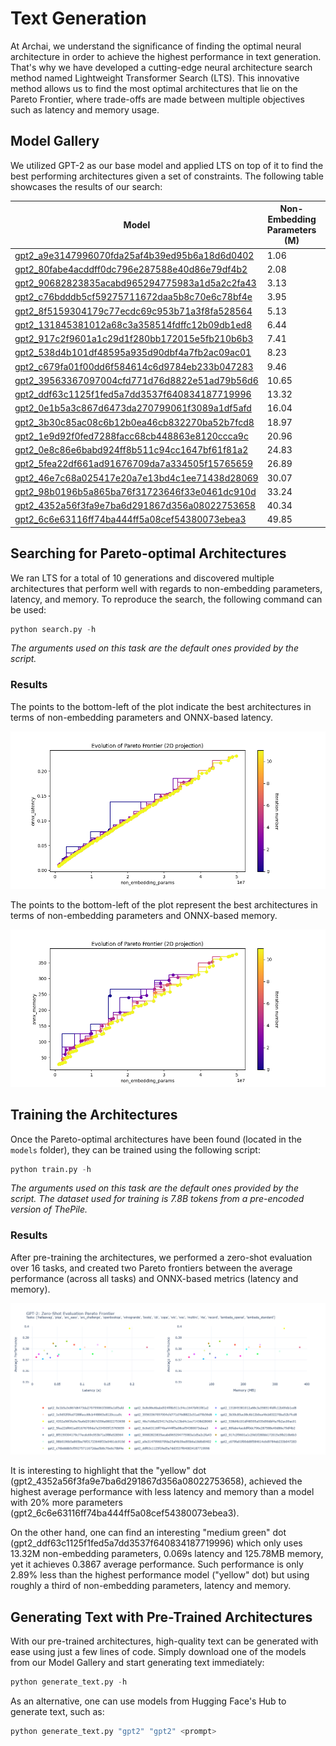 # Text Generation

At Archai, we understand the significance of finding the optimal neural architecture in order to achieve the highest performance in text generation. That's why we have developed a cutting-edge neural architecture search method named Lightweight Transformer Search (LTS). This innovative method allows us to find the most optimal architectures that lie on the Pareto Frontier, where trade-offs are made between multiple objectives such as latency and memory usage.

## Model Gallery

We utilized GPT-2 as our base model and applied LTS on top of it to find the best performing architectures given a set of constraints. The following table showcases the results of our search:

| Model | Non-Embedding Parameters (M) | Latency (s) | Memory (MB) |
| - | - | - | - |
[gpt2_a9e3147996070fda25af4b39ed95b6a18d6d0402](https://github.com/microsoft/archai) | 1.06 | 0.008 | 29.06
[gpt2_80fabe4acddff0dc796e287588e40d86e79df4b2](https://github.com/microsoft/archai) | 2.08 | 0.013 | 45.46
[gpt2_90682823835acabd965294775983a1d5a2c2fa43](https://github.com/microsoft/archai) | 3.13 | 0.021 | 74.50
[gpt2_c76bdddb5cf59275711672daa5b8c70e6c78bf4e](https://github.com/microsoft/archai) | 3.95 | 0.024 | 77.62
[gpt2_8f5159304179c77ecdc69c953b71a3f8fa528564](https://github.com/microsoft/archai) | 5.13 | 0.030 | 94.64
[gpt2_131845381012a68c3a358514fdffc12b09db1ed8](https://github.com/microsoft/archai) | 6.44 | 0.036 | 112.16
[gpt2_917c2f9601a1c29d1f280bb172015e5fb210b6b3](https://github.com/microsoft/archai) | 7.41 | 0.042 | 90.76
[gpt2_538d4b101df48595a935d90dbf4a7fb2ac09ac01](https://github.com/microsoft/archai) | 8.23 | 0.047 | 93.88
[gpt2_c679fa01f00dd6f584614c6d9784eb233b047283](https://github.com/microsoft/archai) | 9.46 | 0.053 | 148.71
[gpt2_39563367097004cfd771d76d8822e51ad79b56d6](https://github.com/microsoft/archai) | 10.65 | 0.051 | 190.77
[gpt2_ddf63c1125f1fed5a7dd3537f640834187719996](https://github.com/microsoft/archai) | 13.32 | 0.069 | 125.78
[gpt2_0e1b5a3c867d6473da270799061f3089a1df5afd](https://github.com/microsoft/archai) | 16.04 | 0.084 | 173.74
[gpt2_3b30c85ac08c6b12b0ea46cb832270ba52b7fcd8](https://github.com/microsoft/archai) | 18.97 | 0.096 | 209.94
[gpt2_1e9d92f0fed7288facc68cb448863e8120ccca9c](https://github.com/microsoft/archai) | 20.96 | 0.105 | 217.50
[gpt2_0e8c86e6babd924ff8b511c94cc1647bf61f81a2](https://github.com/microsoft/archai) | 24.83 | 0.121 | 244.77
[gpt2_5fea22df661ad91676709da7a334505f15765659](https://github.com/microsoft/archai) | 26.89 | 0.131 | 252.65
[gpt2_46e7c68a025417e20a7e13bd4c1ee71438d28069](https://github.com/microsoft/archai) | 30.07 | 0.146 | 252.23
[gpt2_98b0196b5a865ba76f31723646f33e0461dc910d](https://github.com/microsoft/archai) | 33.24 | 0.160 | 314.39
[gpt2_4352a56f3fa9e7ba6d291867d356a08022753658](https://github.com/microsoft/archai) | 40.34 | 0.195 | 328.88
[gpt2_6c6e63116ff74ba444ff5a08cef54380073ebea3](https://github.com/microsoft/archai) | 49.85 | 0.230 | 377.68

## Searching for Pareto-optimal Architectures

We ran LTS for a total of 10 generations and discovered multiple architectures that perform well with regards to non-embedding parameters, latency, and memory. To reproduce the search, the following command can be used:

```python
python search.py -h
```

*The arguments used on this task are the default ones provided by the script.*

### Results

The points to the bottom-left of the plot indicate the best architectures in terms of non-embedding parameters and ONNX-based latency.

![Non-Embedding Parameters x ONNX Latency Plot](assets/pareto_non_embedding_params_vs_onnx_latency.png)

The points to the bottom-left of the plot represent the best architectures in terms of non-embedding parameters and ONNX-based memory.

![Non-Embedding Parameters x ONNX Memory Plot](assets/pareto_non_embedding_params_vs_onnx_memory.png)

## Training the Architectures

Once the Pareto-optimal architectures have been found (located in the `models` folder), they can be trained using the following script:

```python
python train.py -h
```

*The arguments used on this task are the default ones provided by the script. The dataset used for training is 7.8B tokens from a pre-encoded version of ThePile.*

### Results

After pre-training the architectures, we performed a zero-shot evaluation over 16 tasks, and created two Pareto frontiers between the average performance (across all tasks) and ONNX-based metrics (latency and memory).

![GPT-2: Zero-Shot Evaluation Pareto Frontier](assets/pareto_zero_shot_eval.png)

It is interesting to highlight that the "yellow" dot (gpt2_4352a56f3fa9e7ba6d291867d356a08022753658), achieved the highest average performance with less latency and memory than a model with 20% more parameters (gpt2_6c6e63116ff74ba444ff5a08cef54380073ebea3).

On the other hand, one can find an interesting "medium green" dot (gpt2_ddf63c1125f1fed5a7dd3537f640834187719996) which only uses 13.32M non-embedding parameters, 0.069s latency and 125.78MB memory, yet it achieves 0.3867 average performance. Such performance is only 2.89% less than the highest performance model ("yellow" dot) but using roughly a third of non-embedding parameters, latency and memory.

## Generating Text with Pre-Trained Architectures

With our pre-trained architectures, high-quality text can be generated with ease using just a few lines of code. Simply download one of the models from our Model Gallery and start generating text immediately:

```python
python generate_text.py -h
```

As an alternative, one can use models from Hugging Face's Hub to generate text, such as:

```python
python generate_text.py "gpt2" "gpt2" <prompt>
```
